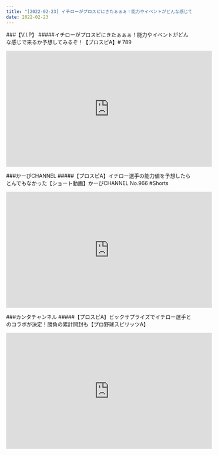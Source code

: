 ```yaml
---
title: "[2022-02-23] イチローがプロスピにきたぁぁぁ！能力やイベントがどんな感じで来るか予想してみるぞ！【プロスピA】# 789 他"
date: 2022-02-23
---
```

###【V.I.P】
#####イチローがプロスピにきたぁぁぁ！能力やイベントがどんな感じで来るか予想してみるぞ！【プロスピA】# 789
<iframe width="560" height="315" src="https://www.youtube.com/embed/e6lKICWVICA" frameborder="0" allow="accelerometer; autoplay; clipboard-write; encrypted-media; gyroscope; picture-in-picture" allowfullscreen></iframe>

###かーぴCHANNEL
#####【プロスピA】イチロー選手の能力値を予想したらとんでもなかった【ショート動画】かーぴCHANNEL No.966 #Shorts
<iframe width="560" height="315" src="https://www.youtube.com/embed/UFYBpnlg5W0" frameborder="0" allow="accelerometer; autoplay; clipboard-write; encrypted-media; gyroscope; picture-in-picture" allowfullscreen></iframe>

###カンタチャンネル
#####【プロスピA】ビックサプライズでイチロー選手とのコラボが決定！勝負の累計開封も【プロ野球スピリッツA】
<iframe width="560" height="315" src="https://www.youtube.com/embed/ro-28aY_OFQ" frameborder="0" allow="accelerometer; autoplay; clipboard-write; encrypted-media; gyroscope; picture-in-picture" allowfullscreen></iframe>

